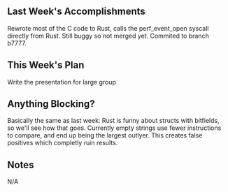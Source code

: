 ## Last Week's Accomplishments
Rewrote most of the C code to Rust, calls the perf\_event\_open syscall
directly from Rust. Still buggy so not merged yet. Commited to branch b7777.

## This Week's Plan
Write the presentation for large group

## Anything Blocking?
Basically the same as last week:
Rust is funny about structs with bitfields, so we'll see how that goes.
Currently empty strings use fewer instructions to compare, and end up being the largest outlyer. This creates false positives which completly ruin results.

## Notes
N/A
